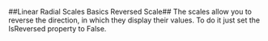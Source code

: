 ##Linear Radial Scales Basics Reversed Scale##
The scales allow you to reverse the direction, in which they display their values. To do it just set the IsReversed property to False.